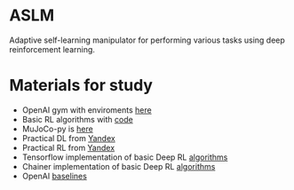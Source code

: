 # ASLM
Adaptive self-learning manipulator for performing various tasks using deep reinforcement learning.



# Materials for study

* OpenAI gym with enviroments [here](https://github.com/openai/gym)
* Basic RL  algorithms with [code](https://github.com/vmayoral/basic_reinforcement_learning)
* MuJoCo-py is [here](https://github.com/openai/mujoco-py#obtaining-the-binaries-and-license-key)
* Practical DL from [Yandex](https://github.com/yandexdataschool/Practical_DL)
* Practical RL from [Yandex](https://github.com/yandexdataschool/Practical_RL)
* Tensorflow implementation of basic Deep RL [algorithms](https://github.com/MorvanZhou/Reinforcement-learning-with-tensorflow)
* Chainer implementation of basic Deep RL [algorithms](https://github.com/chainer/chainerrl)
* OpenAI [baselines](https://github.com/openai/baselines)

